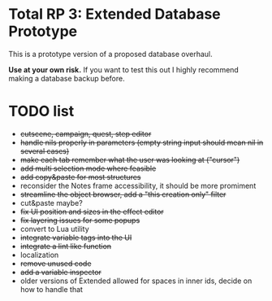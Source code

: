 # Total RP 3: Extended Database Prototype

This is a prototype version of a proposed database overhaul.

**Use at your own risk.**
If you want to test this out I highly recommend making a database backup before.

# TODO list

- ~~cutscene, campaign, quest, step editor~~
- ~~handle nils properly in parameters (empty string input should mean nil in several cases)~~
- ~~make each tab remember what the user was looking at ("cursor")~~
- ~~add multi selection mode where feasible~~
- ~~add copy&paste for most structures~~
- reconsider the Notes frame accessibility, it should be more promiment
- ~~streamline the object browser, add a "this creation only" filter~~
- cut&paste maybe?
- ~~fix UI position and sizes in the effect editor~~
- ~~fix layering issues for some popups~~
- convert to Lua utility
- ~~integrate variable tags into the UI~~
- ~~integrate a lint like function~~
- localization
- ~~remove unused code~~
- ~~add a variable inspector~~
- older versions of Extended allowed for spaces in inner ids, decide on how to handle that
